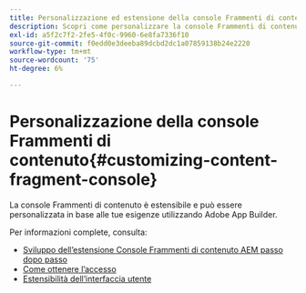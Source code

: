 ```yaml
---
title: Personalizzazione ed estensione della console Frammenti di contenuto
description: Scopri come personalizzare la console Frammenti di contenuto
exl-id: a5f2c7f2-2fe5-4f0c-9960-6e8fa7336f10
source-git-commit: f0edd0e3deeba89dcbd2dc1a07859138b24e2220
workflow-type: tm+mt
source-wordcount: '75'
ht-degree: 6%

---
```


# Personalizzazione della console Frammenti di contenuto{#customizing-content-fragment-console}

La console Frammenti di contenuto è estensibile e può essere personalizzata in base alle tue esigenze utilizzando Adobe App Builder.

Per informazioni complete, consulta:

* [Sviluppo dell’estensione Console Frammenti di contenuto AEM passo dopo passo](https://developer.adobe.com/uix/docs/services/aem-cf-console-admin/extension-development/#about-application)
* [Come ottenere l’accesso](https://developer.adobe.com/uix/docs/overview/get-access/)
* [Estensibilità dell’interfaccia utente](https://developer.adobe.com/uix/docs/)
